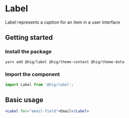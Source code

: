 # Label

Label represents a caption for an item in a user interface

## Getting started

### Install the package

```bash
yarn add @hig/label @hig/theme-context @hig/theme-data
```

### Import the component

```js
import Label from '@hig/label';
```

## Basic usage

```jsx
<Label for="email-field">Email</Label>
```
